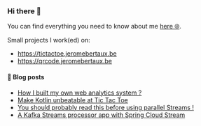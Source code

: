 ### Hi there 👋

You can find everything you need to know about me [here 🌐](https://jeromebertaux.be).

Small projects I work(ed) on:
- https://tictactoe.jeromebertaux.be
- https://qrcode.jeromebertaux.be

#### 📕 Blog posts
<!-- BLOG-POST-LIST:START -->
- [How I built my own web analytics system ?](https://faun.pub/how-i-built-my-own-web-analytics-system-f1c8fc25272e?source=rss-e32d694b158e------2)
- [Make Kotlin unbeatable at Tic Tac Toe](https://guanacobe.medium.com/make-kotlin-unbeatable-at-tic-tac-toe-44c3443ee53c?source=rss-e32d694b158e------2)
- [You should probably read this before using parallel Streams !](https://guanacobe.medium.com/you-should-probably-read-this-before-using-parallel-streams-f6bbc04d73b6?source=rss-e32d694b158e------2)
- [A Kafka Streams processor app with Spring Cloud Stream](https://guanacobe.medium.com/a-kafka-streams-processor-app-with-spring-cloud-stream-1de7565da61c?source=rss-e32d694b158e------2)
<!-- BLOG-POST-LIST:END -->

<!--
**JBertaux/JBertaux** is a ✨ _special_ ✨ repository because its `README.md` (this file) appears on your GitHub profile.

Here are some ideas to get you started:

- 🔭 I’m currently working on ...
- 🌱 I’m currently learning ...
- 👯 I’m looking to collaborate on ...
- 🤔 I’m looking for help with ...
- 💬 Ask me about ...
- 📫 How to reach me: ...
- 😄 Pronouns: ...
- ⚡ Fun fact: ...
-->
